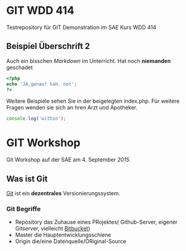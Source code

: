 GIT WDD 414
===========

Testrepository für GIT Demonstration im SAE Kurs WDD 414

Beispiel Überschrift 2
----------------------


Auch ein bisschen *Markdown* im Unterricht. Hat noch **niemanden** geschadet

```php
<?php
echo 'JA,genau! hah. not';
?>
```
Weitere Beispiele sehen Sie in der beigelegten index.php. Für weitere Fragen wenden sie sich an hren Arzt und Apotheker.



```js
console.log('within');
````
GIT Workshop
============

Git Workshop auf der SAE am 4. September *2015*.

Was ist Git
-----------

[Git](http://www.git-scm.com/) ist ein **dezentrales** Versionierungssystem.


### Git Begriffe

* Repository
	das Zuhause eines PRojektes( Github-Server, eigener Gitserver, vielleicht [Bitbucket](http://www.bitbucket.com))
* Master
	die Hauptentwicklungsschiene
* Origin
	die/eine Datenquelle/ORiginal-Source
